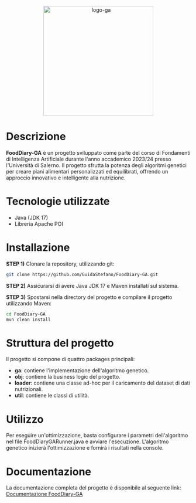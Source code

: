 <div align="center">
  <img src="https://github.com/user-attachments/assets/fe31d0d1-ab24-47f7-bd27-152ff4ad4011" alt="logo-ga" width="300">
</div>

# Descrizione
**FoodDiary-GA** è un progetto sviluppato come parte del corso di Fondamenti di Intelligenza Artificiale durante l'anno accademico 2023/24 presso l'Università di Salerno. Il progetto sfrutta la potenza degli algoritmi genetici per creare piani alimentari personalizzati ed equilibrati, offrendo un approccio innovativo e intelligente alla nutrizione.

# Tecnologie utilizzate
- Java (JDK 17)
- Libreria Apache POI

# Installazione
**STEP 1)** Clonare la repository, utilizzando git:
```bash
git clone https://github.com/GuidaStefano/FoodDiary-GA.git
```
**STEP 2)** Assicurarsi di avere Java JDK 17 e Maven installati sul sistema.

**STEP 3)** Spostarsi nella directory del progetto e compilare il progetto utilizzando Maven:
```bash
cd FoodDiary-GA
mvn clean install
```

# Struttura del progetto

Il progetto si compone di quattro packages principali:

- **ga**: contiene l'implementazione dell'algoritmo genetico.
- **obj**: contiene la business logic del progetto.
- **loader**: contiene una classe ad-hoc per il caricamento del dataset di dati nutrizionali.
- **util**: contiene le classi di utilità.

# Utilizzo
Per eseguire un'ottimizzazione, basta configurare i parametri dell'algoritmo nel file FoodDiaryGARunner.java e avviare l'esecuzione. L'algoritmo genetico inizierà l'ottimizzazione e fornirà i risultati nella console.

# Documentazione
La documentazione completa del progetto è disponibile al seguente link:
[Documentazione FoodDiary-GA](https://github.com/GuidaStefano/FoodDiary-GA/blob/master/FoodDiary-GA%20-%20Documentazione.pdf)



